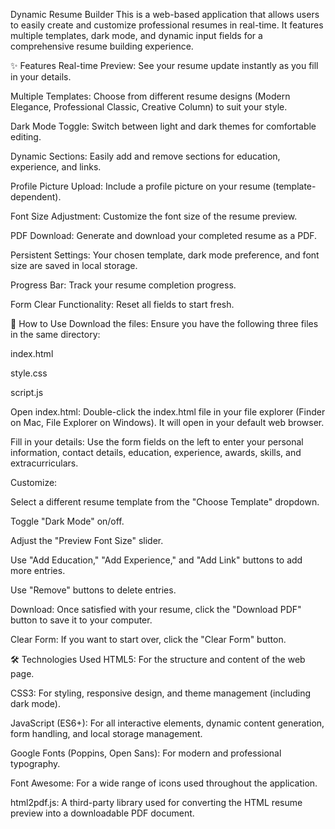 Dynamic Resume Builder
This is a web-based application that allows users to easily create and customize professional resumes in real-time. It features multiple templates, dark mode, and dynamic input fields for a comprehensive resume building experience.

✨ Features
Real-time Preview: See your resume update instantly as you fill in your details.

Multiple Templates: Choose from different resume designs (Modern Elegance, Professional Classic, Creative Column) to suit your style.

Dark Mode Toggle: Switch between light and dark themes for comfortable editing.

Dynamic Sections: Easily add and remove sections for education, experience, and links.

Profile Picture Upload: Include a profile picture on your resume (template-dependent).

Font Size Adjustment: Customize the font size of the resume preview.

PDF Download: Generate and download your completed resume as a PDF.

Persistent Settings: Your chosen template, dark mode preference, and font size are saved in local storage.

Progress Bar: Track your resume completion progress.

Form Clear Functionality: Reset all fields to start fresh.

🚀 How to Use
Download the files: Ensure you have the following three files in the same directory:

index.html

style.css

script.js

Open index.html: Double-click the index.html file in your file explorer (Finder on Mac, File Explorer on Windows). It will open in your default web browser.

Fill in your details: Use the form fields on the left to enter your personal information, contact details, education, experience, awards, skills, and extracurriculars.

Customize:

Select a different resume template from the "Choose Template" dropdown.

Toggle "Dark Mode" on/off.

Adjust the "Preview Font Size" slider.

Use "Add Education," "Add Experience," and "Add Link" buttons to add more entries.

Use "Remove" buttons to delete entries.

Download: Once satisfied with your resume, click the "Download PDF" button to save it to your computer.

Clear Form: If you want to start over, click the "Clear Form" button.

🛠️ Technologies Used
HTML5: For the structure and content of the web page.

CSS3: For styling, responsive design, and theme management (including dark mode).

JavaScript (ES6+): For all interactive elements, dynamic content generation, form handling, and local storage management.

Google Fonts (Poppins, Open Sans): For modern and professional typography.

Font Awesome: For a wide range of icons used throughout the application.

html2pdf.js: A third-party library used for converting the HTML resume preview into a downloadable PDF document.


